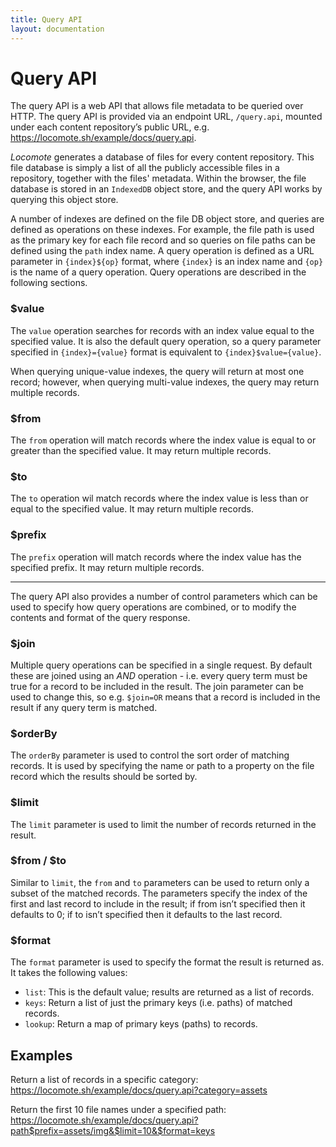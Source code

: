 ```yaml
---
title: Query API
layout: documentation
---
```

# Query API

The query API is a web API that allows file metadata to be queried over HTTP. The query API is provided via an endpoint URL, `/query.api`, mounted under each content repository’s public URL,  e.g. <https://locomote.sh/example/docs/query.api>.

_Locomote_ generates a database of files for every content repository. This file database is simply a list of all the publicly accessible files in a repository, together with the files' metadata. Within the browser, the file database is stored in an `IndexedDB` object store, and the query API works by querying this object store.

A number of indexes are defined on the file DB object store, and queries are defined as operations on these indexes. For example, the file path is used as the primary key for each file record and so queries on file paths can be defined using the `path` index name. A query operation is defined as a URL parameter in `{index}${op}` format, where `{index}` is an index name and `{op}` is the name of a query operation. Query operations are described in the following sections.

### $value

The `value` operation searches for records with an index value equal to the specified value. It is also the default query operation, so a query parameter specified in `{index}={value}` format is equivalent to `{index}$value={value}`.

When querying unique-value indexes, the query will return at most one record; however, when querying multi-value indexes, the query may return multiple records.

### $from

The `from` operation will match records where the index value is equal to or greater than the specified value. It may return multiple records.

### $to

The `to` operation wil match records where the index value is less than or equal to the specified value. It may return multiple records.

### $prefix

The `prefix` operation will match records where the index value has the specified prefix. It may return multiple records.

----

The query API also provides a number of control parameters which can be used to specify how query operations are combined, or to modify the contents and format of the query response.

### $join

Multiple query operations can be specified in a single request. By default these are joined using an _AND_ operation - i.e. every query term must be true for a record to be included in the result. The join parameter can be used to change this, so e.g. `$join=OR` means that a record is included in the result if any query term is matched.

### $orderBy

The `orderBy` parameter is used to control the sort order of matching records. It is used by specifying the name or path to a property on the file record which the results should be sorted by.

### $limit

The `limit` parameter is used to limit the number of records returned in the result.

### $from / $to

Similar to `limit`, the `from` and `to` parameters can be used to return only a subset of the matched records. The parameters specify the index of the first and last record to include in the result; if from isn’t specified then it defaults to 0; if to isn’t specified then it defaults to the last record.

### $format
The `format` parameter is used to specify the format the result is returned as. It takes the following values:

* `list`: This is the default value; results are returned as a list of records.
* `keys`: Return a list of just the primary keys (i.e. paths) of matched records.
* `lookup`: Return a map of primary keys (paths) to records.

## Examples

Return a list of records in a specific category:
<https://locomote.sh/example/docs/query.api?category=assets>

Return the first 10 file names under a specified path:
<https://locomote.sh/example/docs/query.api?path$prefix=assets/img&$limit=10&$format=keys>

